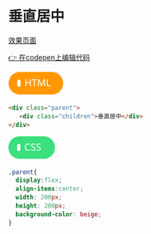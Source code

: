 # <b>垂直居中</b>

[效果页面](../assets/source/01flex-垂直居中.html ':include :type=iframe width=100% height=223px')

[:point_right: 在codepen上编辑代码](https://codepen.io/shuangcs/pen/qowmPa)

![标签](../assets/html.svg)

```html
<div class="parent">
   <div class="children">垂直居中</div>
</div> 
```

![标签](../assets/css.svg)

```css
.parent{
  display:flex;
  align-items:center;
  width: 200px;
  height: 200px;
  background-color: beige;
} 
```